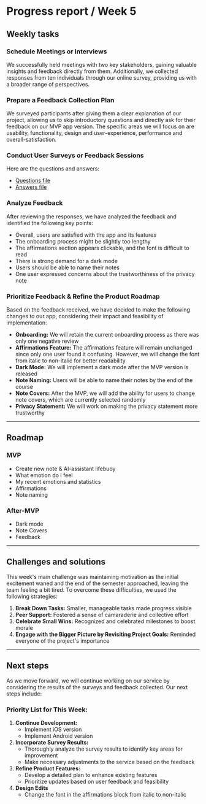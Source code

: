 # Progress report / Week 5

## Weekly tasks

### Schedule Meetings or Interviews

We successfully held meetings with two key stakeholders, gaining valuable insights and feedback directly from them. Additionally, we collected responses from ten individuals through our online survey, providing us with a broader range of perspectives.

### Prepare a Feedback Collection Plan

We surveyed participants after giving them a clear explanation of our project, allowing us to skip introductory questions and directly ask for their feedback on our MVP app version. The specific areas we will focus on are usability, functionality, design and user-experience, performance and overall-satisfaction.

### Conduct User Surveys or Feedback Sessions

Here are the questions and answers:

- [Questions file](https://docs.google.com/document/d/18Yn5hnz1OAXQ1MLuwAGfhy4lwsSQsXL2ZiKB-rIHWQ4/edit?usp=sharing)
- [Answers file](https://docs.google.com/document/d/1LKTFjelrFw0jccaJmqes_2FqONyvF3tUBnH17DMlECM/edit?usp=sharing)

### Analyze Feedback

After reviewing the responses, we have analyzed the feedback and identified the following key points:

- Overall, users are satisfied with the app and its features
- The onboarding process might be slightly too lengthy
- The affirmations section appears clickable, and the font is difficult to read
- There is strong demand for a dark mode
- Users should be able to name their notes
- One user expressed concerns about the trustworthiness of the privacy note

### Prioritize Feedback & Refine the Product Roadmap

Based on the feedback received, we have decided to make the following changes to our app, considering their impact and feasibility of implementation:

- **Onboarding:** We will retain the current onboarding process as there was only one negative review
- **Affirmations Feature:** The affirmations feature will remain unchanged since only one user found it confusing. However, we will change the font from italic to non-italic for better readability
- **Dark Mode:** We will implement a dark mode after the MVP version is released
- **Note Naming:** Users will be able to name their notes by the end of the course
- **Note Covers:** After the MVP, we will add the ability for users to change note covers, which are currently selected randomly
- **Privacy Statement:** We will work on making the privacy statement more trustworthy

---

## Roadmap

### MVP

- Create new note & AI-assistant lifebuoy
- What emotion do I feel
- My recent emotions and statistics
- Affirmations
- Note naming

### After-MVP

- Dark mode
- Note Covers
- Feedback

---

## Challenges and solutions

This week's main challenge was maintaining motivation as the initial excitement waned and the end of the semester approached, leaving the team feeling a bit tired. To overcome these difficulties, we used the following strategies:

1. **Break Down Tasks:** Smaller, manageable tasks made progress visible
2. **Peer Support:** Fostered a sense of camaraderie and collective effort
3. **Celebrate Small Wins:** Recognized and celebrated milestones to boost morale
4. **Engage with the Bigger Picture by Revisiting Project Goals:** Reminded everyone of the project's importance

---

## Next steps

As we move forward, we will continue working on our service by considering the results of the surveys and feedback collected. Our next steps include:

### Priority List for This Week:

1. **Continue Development:**
    - Implement iOS version
    - Implement Android version
2. **Incorporate Survey Results:**
    - Thoroughly analyze the survey results to identify key areas for improvement
    - Make necessary adjustments to the service based on the feedback
3. **Refine Product Features:**
    - Develop a detailed plan to enhance existing features
    - Prioritize updates based on user feedback and feasibility
4. **Design Edits**
    - Change the font in the affirmations block from italic to non-italic
